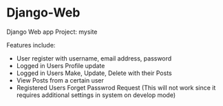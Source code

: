 # Django-Web

Django Web app Project: mysite

Features include:
  - User register with username, email address, password
  - Logged in Users Profile update
  - Logged in Users Make, Update, Delete with their Posts 
  - View Posts from a certain user
  - Registered Users Forget Passwrod Request (This will not work since it requires additional settings in system on develop mode)
